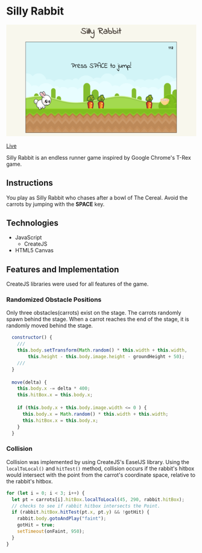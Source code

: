 # Silly Rabbit
![Silly Rabbit](./docs/screenshot.png)

[Live](http://samuelkim.us/silly_rabbit)

Silly Rabbit is an endless runner game inspired by Google Chrome's T-Rex game.

## Instructions
You play as Silly Rabbit who chases after a bowl of The Cereal.  Avoid the carrots by jumping with the **SPACE** key.

## Technologies
- JavaScript
  * CreateJS
- HTML5 Canvas

## Features and Implementation
CreateJS libraries were used for all features of the game.

### Randomized Obstacle Positions
Only three obstacles(carrots) exist on the stage.  The carrots randomly spawn behind the stage.  When a carrot reaches the end of the stage, it is randomly moved behind the stage.

```js
  constructor() {
    ///
    this.body.setTransform(Math.random() * this.width + this.width,
        this.height - this.body.image.height - groundHeight + 50);
    ///
  }

  move(delta) {
    this.body.x -= delta * 400;
    this.hitBox.x = this.body.x;

    if (this.body.x + this.body.image.width <= 0 ) {
      this.body.x = Math.random() * this.width + this.width;
      this.hitBox.x = this.body.x;
    }
  }
```

### Collision
Collision was implemented by using CreateJS's EaselJS library. Using the `localToLocal()` and `hitTest()` method, collision occurs if the rabbit's hitbox would intersect with the point from the carrot's coordinate space, relative to the rabbit's hitbox.
```js
for (let i = 0; i < 3; i++) {
  let pt = carrots[i].hitBox.localToLocal(45, 290, rabbit.hitBox);
  // checks to see if rabbit hitbox intersects the Point.
  if (rabbit.hitBox.hitTest(pt.x, pt.y) && !gotHit) {
    rabbit.body.gotoAndPlay("faint");
    gotHit = true;
    setTimeout(onFaint, 950);
  }
}
```
